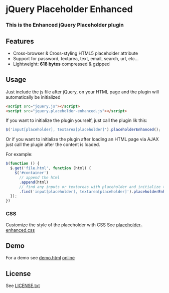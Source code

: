 # jQuery Placeholder Enhanced

### This is the Enhanced jQuery Placeholder plugin

## Features

- Cross-browser & Cross-styling HTML5 placeholder attribute
- Support for password, textarea, text, email, search, url, etc...
- Lightweight: **618 bytes** compressed & gzipped

## Usage

Just include the js file after jQuery, on your HTML page and the plugin will automatically be initialized

```html
<script src="jquery.js"></script>
<script src="jquery.placeholder-enhanced.js"></script>
```

If you want to initialize the plugin yourself, just call the plugin lik this:

```javascript
$('input[placeholder], textarea[placeholder]').placeholderEnhanced();
```

Or if you want to initialize the plugin after loading an HTML page via AJAX just call the plugin after the content is loaded.

For example:
```javascript
$(function () {
  $.get('file.html', function (html) {
    $('#container')
      // append the html
      .append(html)
      // find any inputs or textareas with placeholder and initialize the plugin
      .find('input[placeholder], textarea[placeholder]').placeholderEnhanced();
  });
})
```

### CSS
Customize the style of the placeholder with CSS
See [placeholder-enhanced.css](https://github.com/dciccale/placeholder-enhanced/blob/master/css/placeholder-enhanced.css)

## Demo
For a demo see [demo.html](https://github.com/dciccale/placeholder-enhanced/blob/master/demo.html) [online](http://dciccale.github.com/placeholder-enhanced/)

## License
See [LICENSE.txt](https://raw.github.com/dciccale/placeholder-enhanced/master/LICENSE.txt)

